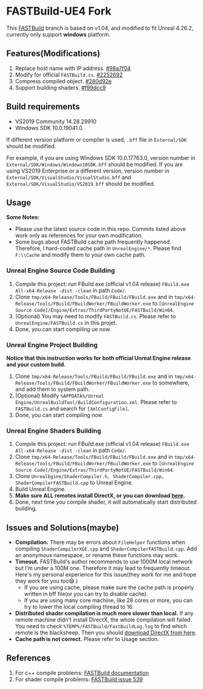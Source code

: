 # FASTBuild-UE4 Fork
This [FASTBuild](https://github.com/fastbuild/fastbuild) branch is based on v1.04, and modified to fit Unreal 4.26.2, currently only support **windows** platform.

## Features(Modifications)
 1. Replace host name with IP address. [#98a7f04](https://github.com/VicentChen/fastbuild-ue4.26.2/commit/98a7f04af24b0478278b80b68919db0136b46205)
 2. Modify for official `FASTBuild.cs`. [#2252692](https://github.com/VicentChen/fastbuild-ue4.26.2/commit/2252692fc51b1d086a6906516fb526d455bd1e36)
 3. Compress compiled object. [#280d92e](https://github.com/VicentChen/fastbuild-ue4.26.2/commit/280d92e19fce3af4ac86211f73aac317936f7afa)
 4. Support building shaders. [#f99dcc9](https://github.com/VicentChen/fastbuild-ue4.26.2/commit/f99dcc9ce698b92caa788016d72c1c29e18df751)

## Build requirements

 - VS2019 Community 14.28.29910
 - Windows SDK 10.0.19041.0

If different version platform or compiler is used, `.bff` file in `External/SDK` should be modified.

For example, if you are using Windows SDK 10.0.17763.0, version number in `External/SDK/Windows/Windows10SDK.bff` should be modified. If you are using VS2019 Enterprise or a different version, version number in `External/SDK/VisualStudio/VisualStudio.bff` and `External/SDK/VisualStudio/VS2019.bff` should be modified.

## Usage

**Some Notes:**
 - Please use the latest source code in this repo. Commits listed above work only as references for your own modification.
 - Some bugs about FASTBuild cache path frequently happened. Therefore, I hard-coded cache path in `UnrealEngine/*`. Please find `F:\\Cache` and modify them to your own cache path.

### Unreal Engine Source Code Building
 1. Compile this project: run FBuild.exe (official v1.04 release) `FBuild.exe All-x64-Release -dist -clean` in path `Code/`.
 2. Clone `tmp/x64-Release/Tools/FBuild/FBuild/FBuild.exe` and in `tmp/x64-Release/Tools/FBuild/FBuildWorker/FBuildWorker.exe` to `[UnrealEngine Source Code]/Engine/Extras/ThirdPartyNotUE/FASTBuild/Win64`.
 3. (Optional) You may need to modify `FASTBuild.cs`. Please refer to `UnrealEngine/FASTBuild.cs` in this projet.
 4. Done, you can start compiling ue now.

### Unreal Engine Project Building
**Notice that this instruction works for both official Unreal Engine release and your custom build.**
 1. Clone `tmp/x64-Release/Tools/FBuild/FBuild/FBuild.exe` and in `tmp/x64-Release/Tools/FBuild/FBuildWorker/FBuildWorker.exe` to somewhere, and add them to system path.
 2. (Optional) Modify `%APPDATA%/Unreal Engine/UnrealBuildTool/BuildConfiguration.xml`. Please refer to `FASTBuild.cs` and search for `[XmlConfigFile]`.
 3. Done, you can start compiling now.

### Unreal Engine Shaders Building
 1. Compile this project: run FBuild.exe (official v1.04 release) `FBuild.exe All-x64-Release -dist -clean` in path `Code/`.
 2. Clone `tmp/x64-Release/Tools/FBuild/FBuild/FBuild.exe` and in `tmp/x64-Release/Tools/FBuild/FBuildWorker/FBuildWorker.exe` to `[UnrealEngine Source Code]/Engine/Extras/ThirdPartyNotUE/FASTBuild/Win64`.
 3. Clone `UnrealEgine/ShaderCompiler.h, ShaderCompiler.cpp, ShaderCompilerFASTBuild.cpp` to Unreal Engine.
 4. Build Unreal Engine.
 5. **Make sure ALL remotes install DirectX, or you can download [here](https://www.microsoft.com/en-us/download/details.aspx?id=35).**
 5. Done, next time you compile shader, it will automatically start distributed building.

## Issues and Solutions(maybe)
 - **Compilation.** There may be errors about `FileHelper` functions when compiling `ShaderCompilerXGE.cpp` and `ShaderCompilerFASTBuild.cpp`. Add an anonymous namespace, or rename these functions may work.
 - **Timeout.** FASTBuild's author recommends to use 1000M local network but I'm under a 100M one. Therefore it may lead to frequently timeout. Here's my personal experience for this issue(they work for me and hope they work for you too:smile: )
    - If you are using cache, please make sure the cache path is properly written in bff file(or you can try to disable cache).
    - If you are using many core machine, like 28 cores or more, you can try to lower the local compiling thread to 16.
 - **Distributed shader compilation is much more slower than local.** If any remote machine didn't install DirectX, the whole compilation will failed. You need to check `%TEMP%/FASTBuild/FastBuildLog.log` to find which remote is the blacksheep. Then you should [download DirectX from here](https://www.microsoft.com/en-us/download/details.aspx?id=35).
 - **Cache path is not correct.** Please refer to Usage section.

## References
 1. For c++ compile problems: [FASTBuild documentation](https://www.fastbuild.org/docs/documentation.html)
 2. For shader compile problems: [FASTBuild issue 539](https://github.com/fastbuild/fastbuild/issues/539)
